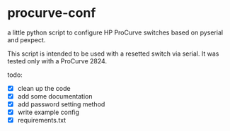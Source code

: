 # procurve-conf
a little python script to configure HP ProCurve switches based on pyserial and pexpect.

This script is intended to be used with a resetted switch via serial.
It was tested only with a ProCurve 2824.

todo:
- [x] clean up the code 
- [x] add some documentation
- [x] add password setting method
- [x] write example config
- [x] requirements.txt
